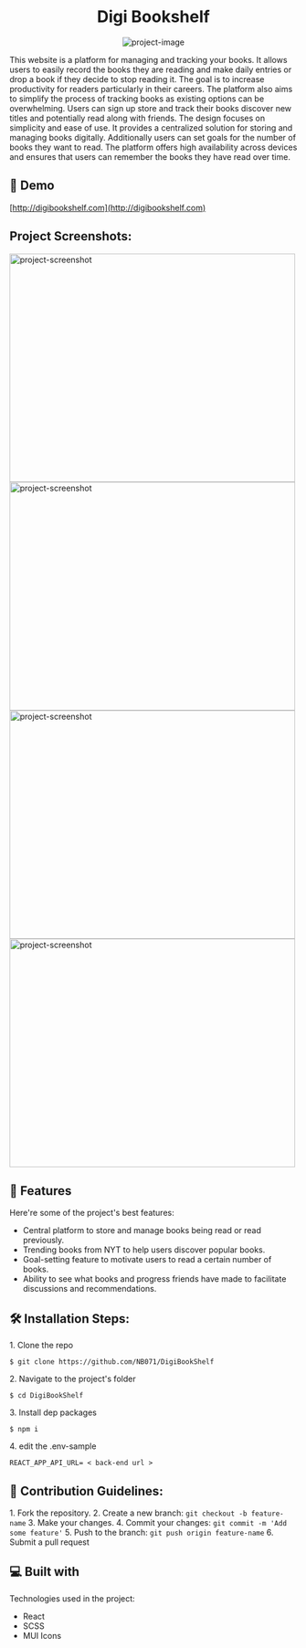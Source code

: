 <h1 align="center" id="title">Digi Bookshelf</h1>

<p align="center"><img src="https://socialify.git.ci/NB071/DigiBookShelf/image?font=Inter&amp;language=1&amp;logo=https%3A%2F%2Fi.ibb.co%2FyFfk1z4%2FLogo.png&amp;name=1&amp;owner=1&amp;pattern=Plus&amp;stargazers=1&amp;theme=Light" alt="project-image"></p>

<p id="description">This website is a platform for managing and tracking your books. It allows users to easily record the books they are reading and make daily entries or drop a book if they decide to stop reading it. The goal is to increase productivity for readers particularly in their careers. The platform also aims to simplify the process of tracking books as existing options can be overwhelming. Users can sign up store and track their books discover new titles and potentially read along with friends. The design focuses on simplicity and ease of use. It provides a centralized solution for storing and managing books digitally. Additionally users can set goals for the number of books they want to read. The platform offers high availability across devices and ensures that users can remember the books they have read over time.</p>

<h2>🚀 Demo</h2>

[http://digibookshelf.com](http://digibookshelf.com)

<h2>Project Screenshots:</h2>

<img src="https://i.ibb.co/Sv3PBT4/digi-Bookshelf-dashboard.png" alt="project-screenshot" width="500" height="400/">

<img src="https://i.ibb.co/R6GQwFn/digi-Bookshelf-manage.png" alt="project-screenshot" width="500" height="400/">

<img src="https://i.ibb.co/4dgYLjf/digi-Bookshelf-shelf.png" alt="project-screenshot" width="500" height="400/">

<img src="https://i.ibb.co/Qk9DKXz/digi-Bookshelf-userprofile.png" alt="project-screenshot" width="500" height="400/">

  
  
<h2>🧐 Features</h2>

Here're some of the project's best features:

*   Central platform to store and manage books being read or read previously.
*   Trending books from NYT to help users discover popular books.
*   Goal-setting feature to motivate users to read a certain number of books.
*   Ability to see what books and progress friends have made to facilitate discussions and recommendations.

<h2>🛠️ Installation Steps:</h2>

<p>1. Clone the repo</p>

```
$ git clone https://github.com/NB071/DigiBookShelf
```

<p>2. Navigate to the project's folder</p>

```
$ cd DigiBookShelf
```

<p>3. Install dep packages</p>

```
$ npm i
```

<p>4. edit the .env-sample</p>

```
REACT_APP_API_URL= < back-end url >
```

<h2>🍰 Contribution Guidelines:</h2>

1\. Fork the repository\.
2\. Create a new branch: ```git checkout -b feature-name```
3\. Make your changes\.
4\. Commit your changes: ```git commit -m 'Add some feature'``` 
5\. Push to the branch: ```git push origin feature-name```
6\. Submit a pull request

  
  
<h2>💻 Built with</h2>

Technologies used in the project:

*   React
*   SCSS
*   MUI Icons
